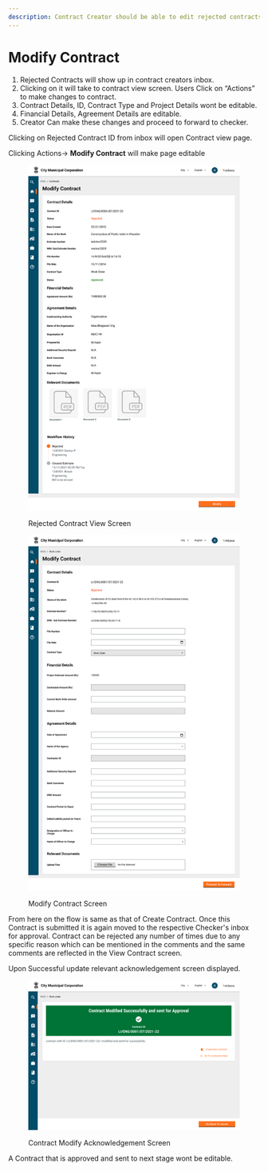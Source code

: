 ```yaml
---
description: Contract Creator should be able to edit rejected contracts and resubmit them .
---
```


# Modify Contract

1. Rejected Contracts will show up in contract creators inbox.
2. Clicking on it will take to contract view screen. Users Click on “Actions” to make changes to contract.
3. Contract Details, ID, Contract Type and Project Details wont be editable.
4. Financial Details, Agreement Details are editable.
5. Creator Can make these changes and proceed to forward to checker.

Clicking on Rejected Contract ID from inbox will open Contract view page.

Clicking Actions-> **Modify Contract** will make page editable

<figure><img src="../../../../../../.gitbook/assets/image (4) (1).png" alt=""><figcaption><p>Rejected Contract View Screen</p></figcaption></figure>

<figure><img src="../../../../../../.gitbook/assets/image (6) (1).png" alt=""><figcaption><p>Modify Contract Screen</p></figcaption></figure>

From here on the flow is same as that of Create Contract. Once this Contract is submitted it is again moved to the respective Checker's inbox for approval. Contract can be rejected any number of times due to any specific reason which can be mentioned in the comments and the same comments are reflected in the View Contract screen.&#x20;

Upon Successful update relevant acknowledgement screen displayed.

<figure><img src="../../../../../../.gitbook/assets/image (19) (1).png" alt=""><figcaption><p>Contract Modify Acknowledgement Screen</p></figcaption></figure>

A Contract that is approved and sent to next stage wont be editable.
